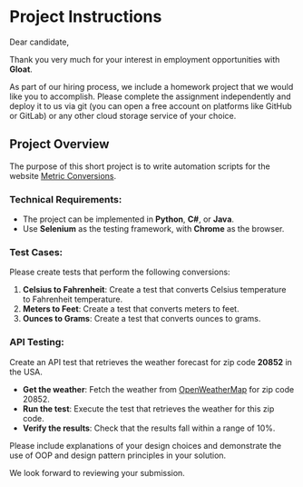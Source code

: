 # Project Instructions

Dear candidate,

Thank you very much for your interest in employment opportunities with **Gloat**.

As part of our hiring process, we include a homework project that we would like you to accomplish. Please complete the assignment independently and deploy it to us via git (you can open a free account on platforms like GitHub or GitLab) or any other cloud storage service of your choice.

## Project Overview

The purpose of this short project is to write automation scripts for the website [Metric Conversions](https://www.metric-conversions.org/).

### Technical Requirements:

- The project can be implemented in **Python**, **C#**, or **Java**.
- Use **Selenium** as the testing framework, with **Chrome** as the browser.

### Test Cases:

Please create tests that perform the following conversions:
1. **Celsius to Fahrenheit**: Create a test that converts Celsius temperature to Fahrenheit temperature.
2. **Meters to Feet**: Create a test that converts meters to feet.
3. **Ounces to Grams**: Create a test that converts ounces to grams.

### API Testing:

Create an API test that retrieves the weather forecast for zip code **20852** in the USA.
- **Get the weather**: Fetch the weather from [OpenWeatherMap](https://openweathermap.org/) for zip code 20852.
- **Run the test**: Execute the test that retrieves the weather for this zip code.
- **Verify the results**: Check that the results fall within a range of 10%.

Please include explanations of your design choices and demonstrate the use of OOP and design pattern principles in your solution.

We look forward to reviewing your submission.

